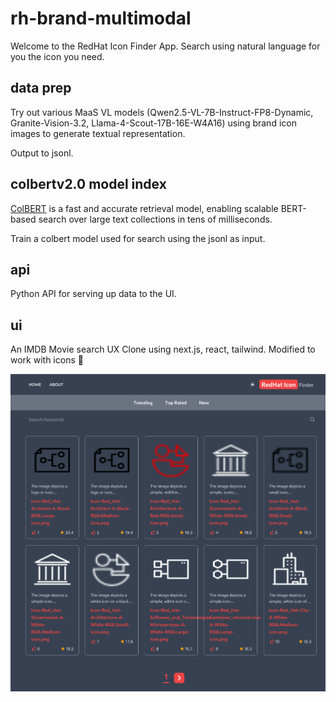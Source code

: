 # rh-brand-multimodal

Welcome to the RedHat Icon Finder App. Search using natural language for you the icon you need.

## data prep

Try out various MaaS VL models (Qwen2.5-VL-7B-Instruct-FP8-Dynamic, Granite-Vision-3.2, Llama-4-Scout-17B-16E-W4A16) using brand icon images to generate textual representation.

Output to jsonl.

## colbertv2.0 model index

[ColBERT](https://huggingface.co/colbert-ir/colbertv2.0) is a fast and accurate retrieval model, enabling scalable BERT-based search over large text collections in tens of milliseconds.

Train a colbert model used for search using the jsonl as input.

## api

Python API for serving up data to the UI.

## ui

An IMDB Movie search UX Clone using next.js, react, tailwind. Modified to work with icons 🙈

![images/icon-finder.png](images/icon-finder.png)
